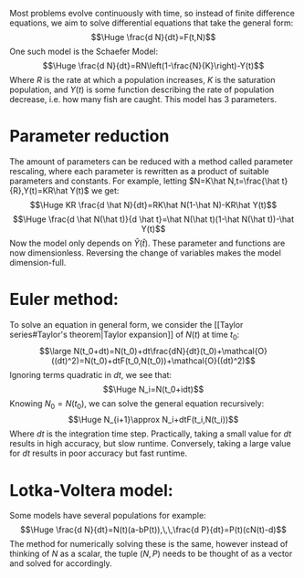 
Most problems evolve continuously with time, so instead of finite difference equations, we aim to solve differential equations that take the general form:$$\Huge \frac{d N}{dt}=F(t,N)$$One such model is the Schaefer Model:$$\Huge \frac{d N}{dt}=RN\left(1-\frac{N}{K}\right)-Y(t)$$Where $R$ is the rate at which a population increases, $K$ is the saturation population, and $Y(t)$ is some function describing the rate of population decrease, i.e. how many fish are caught. This model has $3$ parameters. 

# Parameter reduction

The amount of parameters can be reduced with a method called parameter rescaling, where each parameter is rewritten as a product of suitable parameters and constants. For example, letting $N=K\hat N,t=\frac{\hat t}{R},Y(t)=KR\hat Y(t)$ we get:$$\Huge KR \frac{d \hat N}{dt}=RK\hat N(1-\hat N)-KR\hat Y(t)$$$$\Huge \frac{d \hat N(\hat t)}{d \hat t}=\hat N(\hat t)(1-\hat N(\hat t))-\hat Y(t)$$Now the model only depends on $\hat Y(\hat t)$. These parameter and functions are now dimensionless. Reversing the change of variables makes the model dimension-full.

# Euler method:

To solve an equation in general form, we consider the [[Taylor series#Taylor's theorem|Taylor expansion]] of $N(t)$ at time $t_0$:$$\large N(t_0+dt)=N(t_0)+dt\frac{dN}{dt}(t_0)+\mathcal{O}((dt)^2)=N(t_0)+dtF(t_0,N(t_0))+\mathcal{O}((dt)^2)$$Ignoring terms quadratic in $dt$, we see that:$$\Huge N_i=N(t_0+idt)$$Knowing $N_0=N(t_0)$, we can solve the general equation recursively:$$\Huge N_{i+1}\approx N_i+dtF(t_i,N(t_i))$$Where $dt$ is the integration time step. Practically, taking a small value for $dt$ results in high accuracy, but slow runtime. Conversely, taking a large value for $dt$ results in poor accuracy but fast runtime.

# Lotka-Voltera model:

Some models have several populations for example:$$\Huge \frac{d N}{dt}=N(t)(a-bP(t)),\,\,\frac{d P}{dt}=P(t)(cN(t)-d)$$The method for numerically solving these is the same, however instead of thinking of $N$ as a scalar, the tuple $(N,P)$ needs to be thought of as a vector and solved for accordingly.